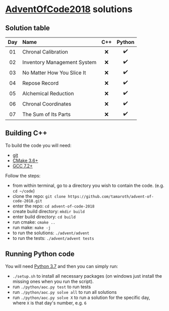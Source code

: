 # [AdventOfCode2018](http://adventofcode.com/2018/) solutions

## Solution table

| Day | Name                                                                    | C++ | Python |
|:---:|:------------------------------------------------------------------------|:------:|:------:|
| 01  |  Chronal Calibration | :x: | :heavy_check_mark: |
| 02  |  Inventory Management System | :x: | :heavy_check_mark: |
| 03  |  No Matter How You Slice It | :x: | :heavy_check_mark: |
| 04  |  Repose Record | :x: | :heavy_check_mark: |
| 05  |  Alchemical Reduction | :x: | :heavy_check_mark: |
| 06 | Chronal Coordinates | :x: | :heavy_check_mark: |
| 07 | The Sum of Its Parts | :x: | :heavy_check_mark: |

## Building C++
To build the code you will need:
 * [git](https://git-scm.com)
 * [CMake 3.6+](https://cmake.org)
 * [GCC 7.2+](https://gcc.gnu.org/gcc-7/)

Follow the steps:
 * from within terminal, go to a directory you wish to contain the code. (e.g. `cd ~/code`)
 * clone the repo: `git clone https://github.com/tamaroth/advent-of-code-2018.git`
 * enter the repo: `cd advent-of-code-2018`
 * create build directory: `mkdir build`
 * enter build directory: `cd build`
 * run cmake: `cmake ..`
 * run make: `make -j`
 * to run the solutions: `./advent/advent`
 * to run the tests: `./advent/advent tests`

## Running Python code

You will need [Python 3.7](https://www.python.org/downloads/release/python-370/) and then you can simply run:

 * `./setup.sh` to install all necessary packages (on windows just install the missing ones when you run the script).
 * run `./python/aoc.py test` to run tests
 * run `./python/aoc.py solve all` to run all solutions
 * run `./python/aoc.py solve X` to run a solution for the specific day, where `X` is that day's number, e.g. `6`
